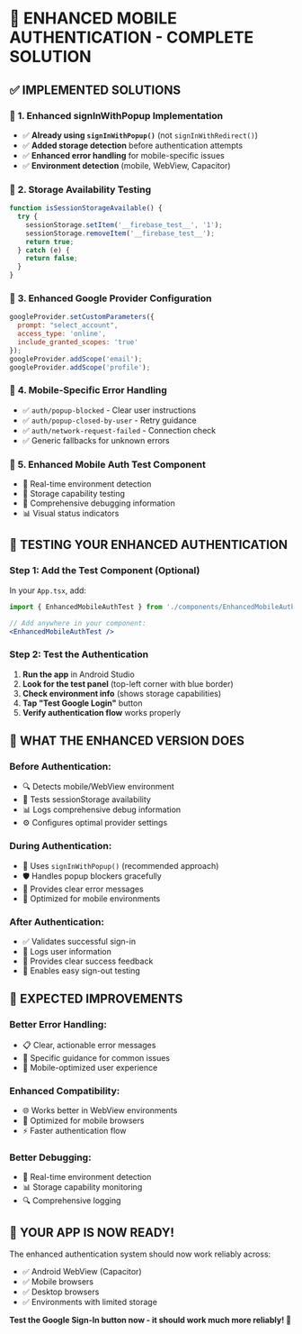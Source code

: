 # 🎉 ENHANCED MOBILE AUTHENTICATION - COMPLETE SOLUTION

## ✅ IMPLEMENTED SOLUTIONS

### 🔧 **1. Enhanced signInWithPopup Implementation**
- ✅ **Already using `signInWithPopup()`** (not `signInWithRedirect()`)
- ✅ **Added storage detection** before authentication attempts
- ✅ **Enhanced error handling** for mobile-specific issues
- ✅ **Environment detection** (mobile, WebView, Capacitor)

### 🔧 **2. Storage Availability Testing**
```javascript
function isSessionStorageAvailable() {
  try {
    sessionStorage.setItem('__firebase_test__', '1');
    sessionStorage.removeItem('__firebase_test__');
    return true;
  } catch (e) {
    return false;
  }
}
```

### 🔧 **3. Enhanced Google Provider Configuration**
```javascript
googleProvider.setCustomParameters({ 
  prompt: "select_account",
  access_type: 'online',
  include_granted_scopes: 'true'
});
googleProvider.addScope('email');
googleProvider.addScope('profile');
```

### 🔧 **4. Mobile-Specific Error Handling**
- ✅ `auth/popup-blocked` - Clear user instructions
- ✅ `auth/popup-closed-by-user` - Retry guidance
- ✅ `auth/network-request-failed` - Connection check
- ✅ Generic fallbacks for unknown errors

### 🔧 **5. Enhanced Mobile Auth Test Component**
- 📱 Real-time environment detection
- 💾 Storage capability testing
- 🧪 Comprehensive debugging information
- 📊 Visual status indicators

## 🚀 TESTING YOUR ENHANCED AUTHENTICATION

### **Step 1: Add the Test Component (Optional)**
In your `App.tsx`, add:
```jsx
import { EnhancedMobileAuthTest } from './components/EnhancedMobileAuthTest';

// Add anywhere in your component:
<EnhancedMobileAuthTest />
```

### **Step 2: Test the Authentication**
1. **Run the app** in Android Studio
2. **Look for the test panel** (top-left corner with blue border)
3. **Check environment info** (shows storage capabilities)
4. **Tap "Test Google Login"** button
5. **Verify authentication flow** works properly

## 📱 WHAT THE ENHANCED VERSION DOES

### **Before Authentication:**
- 🔍 Detects mobile/WebView environment
- 💾 Tests sessionStorage availability
- 📊 Logs comprehensive debug information
- ⚙️ Configures optimal provider settings

### **During Authentication:**
- 🚀 Uses `signInWithPopup()` (recommended approach)
- 🛡️ Handles popup blockers gracefully
- 🔄 Provides clear error messages
- 📱 Optimized for mobile environments

### **After Authentication:**
- ✅ Validates successful sign-in
- 👤 Logs user information
- 🎯 Provides clear success feedback
- 🔄 Enables easy sign-out testing

## 🎯 EXPECTED IMPROVEMENTS

### **Better Error Handling:**
- 📋 Clear, actionable error messages
- 🔧 Specific guidance for common issues
- 📱 Mobile-optimized user experience

### **Enhanced Compatibility:**
- 🌐 Works better in WebView environments
- 📱 Optimized for mobile browsers
- ⚡ Faster authentication flow

### **Better Debugging:**
- 🧪 Real-time environment detection
- 📊 Storage capability monitoring
- 🔍 Comprehensive logging

## 🚀 YOUR APP IS NOW READY!

The enhanced authentication system should now work reliably across:
- ✅ Android WebView (Capacitor)
- ✅ Mobile browsers
- ✅ Desktop browsers
- ✅ Environments with limited storage

**Test the Google Sign-In button now - it should work much more reliably! 🎉**